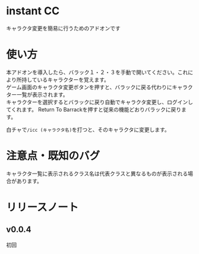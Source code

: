 # instant CC
キャラクタ変更を簡易に行うためのアドオンです
# 使い方
本アドオンを導入したら、バラック１・２・３を手動で開いてください。これにより所持しているキャラクターを覚えます。  
ゲーム画面のキャラクタ変更ボタンを押すと、バラックに戻る代わりにキャラクター一覧が表示されます。  
キャラクターを選択するとバラックに戻り自動でキャラクタ変更し、ログインしてくれます。
Return To Barrackを押すと従来の機能どおりバラックに戻ります。

白チャで`/icc (キャラクタ名)`を打つと、そのキャラクタに変更します。

# 注意点・既知のバグ
キャラクタ一覧に表示されるクラス名は代表クラスと異なるものが表示される場合があります。
# リリースノート
## v0.0.4
初回
